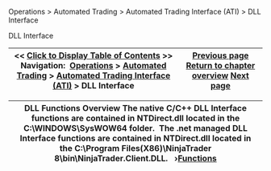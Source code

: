 ﻿


Operations \> Automated Trading \> Automated Trading Interface (ATI) \> DLL Interface






















DLL Interface







| \<\< [Click to Display Table of Contents](dll_interface.md) \>\> **Navigation:**     [Operations](operations-1.md) \> [Automated Trading](automated_trading-1.md) \> [Automated Trading Interface (ATI)](automated_trading_interface_at-1.md) \> DLL Interface | [Previous page](information_update_files-1.md) [Return to chapter overview](automated_trading_interface_at-1.md) [Next page](functions-1.md) |
| --- | --- |













| DLL Functions Overview The native C/C\+\+ DLL Interface functions are contained in NTDirect.dll located in the C:\\WINDOWS\\SysWOW64 folder.  The .net managed DLL Interface functions are contained in NTDirect.dll located in the C:\\Program Files(X86\)\\NinjaTrader 8\\bin\\NinjaTrader.Client.DLL.   ›[Functions](functions-1.md) |
| --- |









